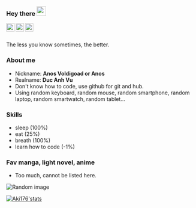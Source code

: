 ### Hey there <img src="https://media.giphy.com/media/hvRJCLFzcasrR4ia7z/giphy.gif" width="25px">
<a href="https://t.me/aki176">
  <img align="left" alt="Aki176's Telegram" width="22px" src="https://cdn.jsdelivr.net/npm/simple-icons@v3/icons/telegram.svg" />
</a>
<a href="https://facebook.com/ak.adgk">
  <img align="left" alt="Aki176's Facebook" width="22px" src="https://cdn.jsdelivr.net/npm/simple-icons@v3/icons/facebook.svg" />
<a href="https://www.instagram.com/harryvu176/">
  <img align="left" alt="Aki176's Instagram" width="22px" src="https://cdn.jsdelivr.net/npm/simple-icons@v3/icons/instagram.svg" />
</a>
  <br></br>


The less you know sometimes, the better.


### About me
- Nickname: **Anos Voldigoad or Anos**
- Realname: **Duc Anh Vu**
- Don't know how to code, use github for git and hub.
- Using random keyboard, random mouse, random smartphone, random laptop, random smartwatch, random tablet...


### Skills
- sleep (100%)
- eat (25%)
- breath (100%)
- learn how to code (-1%)


### Fav manga, light novel, anime
- Too much, cannot be listed here.


![Random image](https://i.imgur.com/stXNYvK.jpg)


[![Aki176'stats](https://github-readme-stats.vercel.app/api?username=Aki176&show_icons=true&theme=dracula)](https://github.com/anuraghazra/github-readme-stats)
